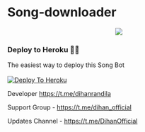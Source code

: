 # Song-downloader
<p align="center">
  <img src="https://telegra.ph/file/36bae3576c4b9418f4618.jpg">
</p>


### Deploy to Heroku 🏃‍♂

The easiest way to deploy this Song Bot  <br><br>
[![Deploy To Heroku](https://www.herokucdn.com/deploy/button.svg)](https://heroku.com/deploy?template=https://github.com/dihanrandila1/Song-downloader)


Developer https://t.me/dihanrandila

Support Group - https://t.me/dihan_official

Updates Channel - https://t.me/DihanOfficial
